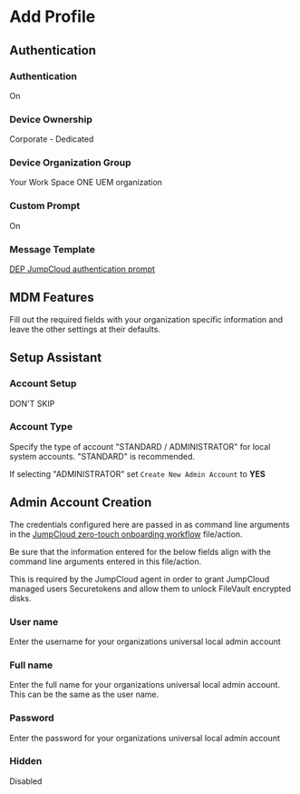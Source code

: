 # Add Profile

## Authentication

### Authentication

On

### Device Ownership

Corporate - Dedicated

### Device Organization Group

Your Work Space ONE UEM organization

### Custom Prompt

On

### Message Template

[DEP JumpCloud authentication prompt](https://github.com/TheJumpCloud/support/blob/master/zero-touch/Workspace%20ONE%20UEM/message%20templates/DEP%20JumpCloud%20authentication%20prompt.md)

## MDM Features

Fill out the required fields with your organization specific information and leave the other settings at their defaults.

## Setup Assistant

### Account Setup

DON'T SKIP

### Account Type

Specify the type of account "STANDARD / ADMINISTRATOR" for local system accounts. "STANDARD" is recommended.

If selecting "ADMINISTRATOR" set `Create New Admin Account` to **YES**

## Admin Account Creation

The credentials configured here are passed in as command line arguments in the [JumpCloud zero-touch onboarding workflow]() file/action.

Be sure that the information entered for the below fields align with the command line arguments entered in this file/action.

This is required by the JumpCloud agent in order to grant JumpCloud managed users Securetokens and allow them to unlock FileVault encrypted disks.

### User name

Enter the username for your organizations universal local admin account

### Full name

Enter the full name for your organizations universal local admin account. This can be the same as the user name.

### Password

Enter the password for your organizations universal local admin account

### Hidden

Disabled